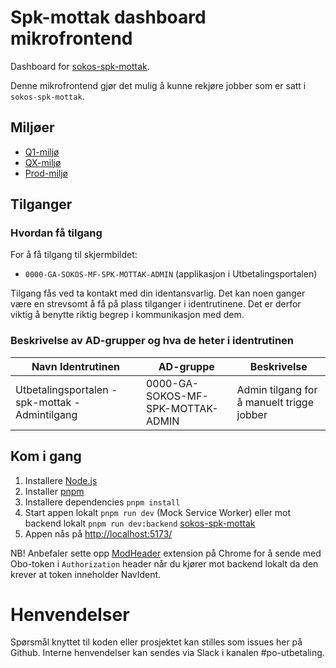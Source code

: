 # Spk-mottak dashboard mikrofrontend

Dashboard for [sokos-spk-mottak](https://github.com/navikt/sokos-up-spk-mottak).

Denne mikrofrontend gjør det mulig å kunne rekjøre jobber som er satt i `sokos-spk-mottak`.

## Miljøer

- [Q1-miljø](https://utbetalingsportalen.intern.dev.nav.no/spk-mottak)
- [QX-miljø](https://utbetalingsportalen-qx.intern.nav.no/spk-mottak)
- [Prod-miljø](https://utbetalingsportalen.intern.nav.no/spk-mottak)

## Tilganger

### Hvordan få tilgang

For å få tilgang til skjermbildet:

- `0000-GA-SOKOS-MF-SPK-MOTTAK-ADMIN` (applikasjon i Utbetalingsportalen)

Tilgang fås ved ta kontakt med din identansvarlig. Det kan noen ganger være en strevsomt å få på plass tilganger
i identrutinene. Det er derfor viktig å benytte riktig begrep i kommunikasjon med dem.

### Beskrivelse av AD-grupper og hva de heter i identrutinen

| Navn Identrutinen                               | AD-gruppe                         | Beskrivelse                               |
| ----------------------------------------------- | --------------------------------- | ----------------------------------------- |
| Utbetalingsportalen - spk-mottak - Admintilgang | 0000-GA-SOKOS-MF-SPK-MOTTAK-ADMIN | Admin tilgang for å manuelt trigge jobber |

## Kom i gang

1. Installere [Node.js](https://nodejs.dev/en/)
2. Installer [pnpm](https://pnpm.io/)
3. Installere dependencies `pnpm install`
4. Start appen lokalt `pnpm run dev` (Mock Service Worker) eller mot backend lokalt `pnpm run dev:backend` [sokos-spk-mottak](https://github.com/navikt/sokos-spk-mottak)
5. Appen nås på <http://localhost:5173/>

NB! Anbefaler sette opp [ModHeader](https://modheader.com/) extension på Chrome for å sende med Obo-token i `Authorization` header når du kjører mot backend lokalt da den krever at token inneholder NavIdent.

# Henvendelser

Spørsmål knyttet til koden eller prosjektet kan stilles som issues her på Github.
Interne henvendelser kan sendes via Slack i kanalen #po-utbetaling.
